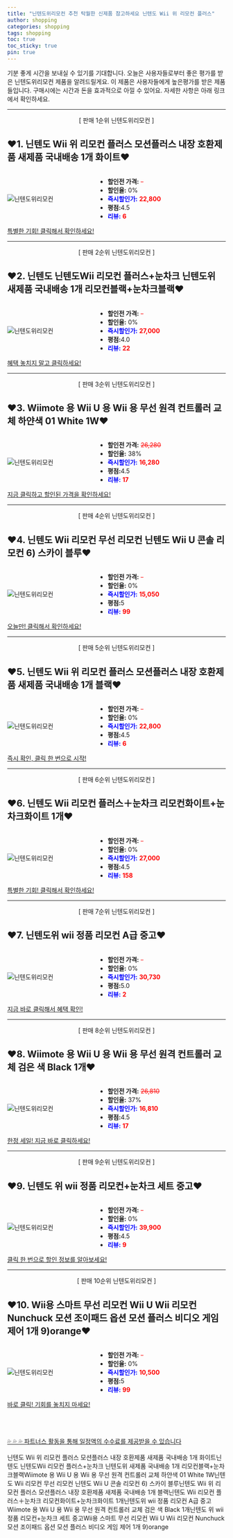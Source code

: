 ```yaml
---
title: "닌텐도위리모컨 추천 탁월한 신제품 참고하세요 닌텐도 Wii 위 리모컨 플러스"
author: shopping
categories: shopping
tags: shopping
toc: true
toc_sticky: true
pin: true
---
```

기분 좋게 시간을 보내실 수 있기를 기대합니다. 오늘은 사용자들로부터 좋은 평가를 받은 닌텐도위리모컨 제품을 알려드릴게요. 이 제품은 사용자들에게 높은평가를 받은 제품들입니다. 구매시에는 시간과 돈을 효과적으로 아낄 수 있어요. 자세한 사항은 아래 링크에서 확인하세요.

---
<p class="toplist" style="margin: 0 auto; display: block; width: fit-content;">[ 판매 1순위 닌텐도위리모컨 ]</p>

<h2><strong>❤️1. 닌텐도 Wii 위 리모컨 플러스 모션플러스 내장 호환제품 새제품 국내배송 1개 화이트❤️</strong></h2>

<div style="display: flex; align-items: center;">
    <div style="flex: 0.4;">
        <img src="https://thumbnail6.coupangcdn.com/thumbnails/remote/230x230ex/image/vendor_inventory/74fd/92acd25fd38672931919921df533aaff250066e0f3e663bb5e7251fb801a.jpg" alt="닌텐도위리모컨" style="max-width: 100%;">
    </div>
    <div style="flex: 0.6; margin-left: 10px;">
        <ul>
            <li><strong>할인전 가격:</strong> <del style="color: red;">-</del></li>
            <li><strong>할인율:</strong> 0%</li>
            <li><span style='color:blue'><strong>즉시할인가:</strong></span> <span style='color:red'><strong>22,800</strong></span></li>
            <li><strong>평점:</strong>4.5</li>
            <li><span style='color:blue'><strong>리뷰:</strong></span> <span style='color:red'><strong>6</strong></span></li>
        </ul>
    </div>
</div>
<div class="center">
    <a href="https://William4Davisa.github.io?lptag=AF9450613&subid=githubio&pageKey=8000433125&traceid=V0-153&itemId=22277264837&vendorItemId=89322889189" class="myButton">
        특별한 기회! 클릭해서 확인하세요!
    </a>
</div>


---
<p class="toplist" style="margin: 0 auto; display: block; width: fit-content;">[ 판매 2순위 닌텐도위리모컨 ]</p>

<h2><strong>❤️2. 닌텐도 닌텐도Wii 리모컨 플러스+눈차크 닌텐도위 새제품 국내배송 1개 리모컨블랙+눈차크블랙❤️</strong></h2>

<div style="display: flex; align-items: center;">
    <div style="flex: 0.4;">
        <img src="https://thumbnail9.coupangcdn.com/thumbnails/remote/230x230ex/image/vendor_inventory/ef96/72da4e586507092ca13b6a32bcb4afe8ebb68649009a6cfc3ff94b541b62.jpg" alt="닌텐도위리모컨" style="max-width: 100%;">
    </div>
    <div style="flex: 0.6; margin-left: 10px;">
        <ul>
            <li><strong>할인전 가격:</strong> <del style="color: red;">-</del></li>
            <li><strong>할인율:</strong> 0%</li>
            <li><span style='color:blue'><strong>즉시할인가:</strong></span> <span style='color:red'><strong>27,000</strong></span></li>
            <li><strong>평점:</strong>4.0</li>
            <li><span style='color:blue'><strong>리뷰:</strong></span> <span style='color:red'><strong>22</strong></span></li>
        </ul>
    </div>
</div>
<div class="center">
    <a href="https://William4Davisa.github.io?lptag=AF9450613&subid=githubio&pageKey=1955893671&traceid=V0-153&itemId=3323477324&vendorItemId=71310338057" class="myButton">
        혜택 놓치지 말고 클릭하세요!
    </a>
</div>


---
<p class="toplist" style="margin: 0 auto; display: block; width: fit-content;">[ 판매 3순위 닌텐도위리모컨 ]</p>

<h2><strong>❤️3. Wiimote 용 Wii U 용 Wii 용 무선 원격 컨트롤러 교체 하얀색 01 White 1W❤️</strong></h2>

<div style="display: flex; align-items: center;">
    <div style="flex: 0.4;">
        <img src="https://thumbnail7.coupangcdn.com/thumbnails/remote/230x230ex/image/vendor_inventory/9718/28086b18e330e991e38131865f7585591b853c1e1dea53c8013b4a9feeec.jpg" alt="닌텐도위리모컨" style="max-width: 100%;">
    </div>
    <div style="flex: 0.6; margin-left: 10px;">
        <ul>
            <li><strong>할인전 가격:</strong> <del style="color: red;">26,280</del></li>
            <li><strong>할인율:</strong> 38%</li>
            <li><span style='color:blue'><strong>즉시할인가:</strong></span> <span style='color:red'><strong>16,280</strong></span></li>
            <li><strong>평점:</strong>4.5</li>
            <li><span style='color:blue'><strong>리뷰:</strong></span> <span style='color:red'><strong>17</strong></span></li>
        </ul>
    </div>
</div>
<div class="center">
    <a href="https://William4Davisa.github.io?lptag=AF9450613&subid=githubio&pageKey=6377046574&traceid=V0-153&itemId=13531661206&vendorItemId=83640135708" class="myButton">
        지금 클릭하고 할인된 가격을 확인하세요!
    </a>
</div>


---
<p class="toplist" style="margin: 0 auto; display: block; width: fit-content;">[ 판매 4순위 닌텐도위리모컨 ]</p>

<h2><strong>❤️4. 닌텐도 Wii 리모컨 무선 리모컨 닌텐도 Wii U 콘솔 리모컨 6) 스카이 블루❤️</strong></h2>

<div style="display: flex; align-items: center;">
    <div style="flex: 0.4;">
        <img src="https://thumbnail8.coupangcdn.com/thumbnails/remote/230x230ex/image/vendor_inventory/6809/2d92d01376fb20ecbc72ca9d32cd6c73ddbdfe2fc07353c00612c15efb8e.jpg" alt="닌텐도위리모컨" style="max-width: 100%;">
    </div>
    <div style="flex: 0.6; margin-left: 10px;">
        <ul>
            <li><strong>할인전 가격:</strong> <del style="color: red;">-</del></li>
            <li><strong>할인율:</strong> 0%</li>
            <li><span style='color:blue'><strong>즉시할인가:</strong></span> <span style='color:red'><strong>15,050</strong></span></li>
            <li><strong>평점:</strong>5</li>
            <li><span style='color:blue'><strong>리뷰:</strong></span> <span style='color:red'><strong>99</strong></span></li>
        </ul>
    </div>
</div>
<div class="center">
    <a href="https://William4Davisa.github.io?lptag=AF9450613&subid=githubio&pageKey=7911445405&traceid=V0-153&itemId=21708362204&vendorItemId=89247849107" class="myButton">
        오늘만! 클릭해서 확인하세요!
    </a>
</div>


---
<p class="toplist" style="margin: 0 auto; display: block; width: fit-content;">[ 판매 5순위 닌텐도위리모컨 ]</p>

<h2><strong>❤️5. 닌텐도 Wii 위 리모컨 플러스 모션플러스 내장 호환제품 새제품 국내배송 1개 블랙❤️</strong></h2>

<div style="display: flex; align-items: center;">
    <div style="flex: 0.4;">
        <img src="https://thumbnail6.coupangcdn.com/thumbnails/remote/230x230ex/image/vendor_inventory/74fd/92acd25fd38672931919921df533aaff250066e0f3e663bb5e7251fb801a.jpg" alt="닌텐도위리모컨" style="max-width: 100%;">
    </div>
    <div style="flex: 0.6; margin-left: 10px;">
        <ul>
            <li><strong>할인전 가격:</strong> <del style="color: red;">-</del></li>
            <li><strong>할인율:</strong> 0%</li>
            <li><span style='color:blue'><strong>즉시할인가:</strong></span> <span style='color:red'><strong>22,800</strong></span></li>
            <li><strong>평점:</strong>4.5</li>
            <li><span style='color:blue'><strong>리뷰:</strong></span> <span style='color:red'><strong>6</strong></span></li>
        </ul>
    </div>
</div>
<div class="center">
    <a href="https://William4Davisa.github.io?lptag=AF9450613&subid=githubio&pageKey=8000433125&traceid=V0-153&itemId=22277264841&vendorItemId=89322889199" class="myButton">
        즉시 확인, 클릭 한 번으로 시작!
    </a>
</div>


---
<p class="toplist" style="margin: 0 auto; display: block; width: fit-content;">[ 판매 6순위 닌텐도위리모컨 ]</p>

<h2><strong>❤️6. 닌텐도 Wii 리모컨 플러스＋눈차크 리모컨화이트+눈차크화이트 1개❤️</strong></h2>

<div style="display: flex; align-items: center;">
    <div style="flex: 0.4;">
        <img src="https://thumbnail9.coupangcdn.com/thumbnails/remote/230x230ex/image/vendor_inventory/ef96/72da4e586507092ca13b6a32bcb4afe8ebb68649009a6cfc3ff94b541b62.jpg" alt="닌텐도위리모컨" style="max-width: 100%;">
    </div>
    <div style="flex: 0.6; margin-left: 10px;">
        <ul>
            <li><strong>할인전 가격:</strong> <del style="color: red;">-</del></li>
            <li><strong>할인율:</strong> 0%</li>
            <li><span style='color:blue'><strong>즉시할인가:</strong></span> <span style='color:red'><strong>27,000</strong></span></li>
            <li><strong>평점:</strong>4.5</li>
            <li><span style='color:blue'><strong>리뷰:</strong></span> <span style='color:red'><strong>158</strong></span></li>
        </ul>
    </div>
</div>
<div class="center">
    <a href="https://William4Davisa.github.io?lptag=AF9450613&subid=githubio&pageKey=179344072&traceid=V0-153&itemId=513733365&vendorItemId=71310338045" class="myButton">
        특별한 기회! 클릭해서 확인하세요!
    </a>
</div>


---
<p class="toplist" style="margin: 0 auto; display: block; width: fit-content;">[ 판매 7순위 닌텐도위리모컨 ]</p>

<h2><strong>❤️7. 닌텐도위 wii 정품 리모컨 A급 중고❤️</strong></h2>

<div style="display: flex; align-items: center;">
    <div style="flex: 0.4;">
        <img src="https://thumbnail10.coupangcdn.com/thumbnails/remote/230x230ex/image/vendor_inventory/81ac/dc0825e8f3d7438bfb6255d9b1217734be8eb5750f192cbc9080ec663793.jpg" alt="닌텐도위리모컨" style="max-width: 100%;">
    </div>
    <div style="flex: 0.6; margin-left: 10px;">
        <ul>
            <li><strong>할인전 가격:</strong> <del style="color: red;">-</del></li>
            <li><strong>할인율:</strong> 0%</li>
            <li><span style='color:blue'><strong>즉시할인가:</strong></span> <span style='color:red'><strong>30,730</strong></span></li>
            <li><strong>평점:</strong>5.0</li>
            <li><span style='color:blue'><strong>리뷰:</strong></span> <span style='color:red'><strong>2</strong></span></li>
        </ul>
    </div>
</div>
<div class="center">
    <a href="https://William4Davisa.github.io?lptag=AF9450613&subid=githubio&pageKey=6141624700&traceid=V0-153&itemId=11785659487&vendorItemId=84987598428" class="myButton">
        지금 바로 클릭해서 혜택 확인!
    </a>
</div>


---
<p class="toplist" style="margin: 0 auto; display: block; width: fit-content;">[ 판매 8순위 닌텐도위리모컨 ]</p>

<h2><strong>❤️8. Wiimote 용 Wii U 용 Wii 용 무선 원격 컨트롤러 교체 검은 색 Black 1개❤️</strong></h2>

<div style="display: flex; align-items: center;">
    <div style="flex: 0.4;">
        <img src="https://thumbnail9.coupangcdn.com/thumbnails/remote/230x230ex/image/vendor_inventory/53ce/84861c310e03c12165ee5fb429b48e1518dfe3cb4ffc3d85e8f20702a2af.jpg" alt="닌텐도위리모컨" style="max-width: 100%;">
    </div>
    <div style="flex: 0.6; margin-left: 10px;">
        <ul>
            <li><strong>할인전 가격:</strong> <del style="color: red;">26,810</del></li>
            <li><strong>할인율:</strong> 37%</li>
            <li><span style='color:blue'><strong>즉시할인가:</strong></span> <span style='color:red'><strong>16,810</strong></span></li>
            <li><strong>평점:</strong>4.5</li>
            <li><span style='color:blue'><strong>리뷰:</strong></span> <span style='color:red'><strong>17</strong></span></li>
        </ul>
    </div>
</div>
<div class="center">
    <a href="https://William4Davisa.github.io?lptag=AF9450613&subid=githubio&pageKey=6377046574&traceid=V0-153&itemId=13531661205&vendorItemId=83640135731" class="myButton">
        한정 세일! 지금 바로 클릭하세요!
    </a>
</div>


---
<p class="toplist" style="margin: 0 auto; display: block; width: fit-content;">[ 판매 9순위 닌텐도위리모컨 ]</p>

<h2><strong>❤️9. 닌텐도 위 wii 정품 리모컨+눈차크 세트 중고❤️</strong></h2>

<div style="display: flex; align-items: center;">
    <div style="flex: 0.4;">
        <img src="https://thumbnail6.coupangcdn.com/thumbnails/remote/230x230ex/image/vendor_inventory/36ad/7aaf7d2890411b19c34cb0dd270dd1030c6f9b5fb29ada0159fe6bb74608.jpg" alt="닌텐도위리모컨" style="max-width: 100%;">
    </div>
    <div style="flex: 0.6; margin-left: 10px;">
        <ul>
            <li><strong>할인전 가격:</strong> <del style="color: red;">-</del></li>
            <li><strong>할인율:</strong> 0%</li>
            <li><span style='color:blue'><strong>즉시할인가:</strong></span> <span style='color:red'><strong>39,900</strong></span></li>
            <li><strong>평점:</strong>4.5</li>
            <li><span style='color:blue'><strong>리뷰:</strong></span> <span style='color:red'><strong>9</strong></span></li>
        </ul>
    </div>
</div>
<div class="center">
    <a href="https://William4Davisa.github.io?lptag=AF9450613&subid=githubio&pageKey=5445403505&traceid=V0-153&itemId=8292224229&vendorItemId=75580135032" class="myButton">
        클릭 한 번으로 할인 정보를 알아보세요!
    </a>
</div>


---
<p class="toplist" style="margin: 0 auto; display: block; width: fit-content;">[ 판매 10순위 닌텐도위리모컨 ]</p>

<h2><strong>❤️10. Wii용 스마트 무선 리모컨 Wii U Wii 리모컨 Nunchuck 모션 조이패드 옵션 모션 플러스 비디오 게임 제어 1개 9)orange❤️</strong></h2>

<div style="display: flex; align-items: center;">
    <div style="flex: 0.4;">
        <img src="https://thumbnail10.coupangcdn.com/thumbnails/remote/230x230ex/image/vendor_inventory/71c7/f8eb59281c5a00a907d3ba4dc8435980de7419c1dc771cdc69317b766eac.jpg" alt="닌텐도위리모컨" style="max-width: 100%;">
    </div>
    <div style="flex: 0.6; margin-left: 10px;">
        <ul>
            <li><strong>할인전 가격:</strong> <del style="color: red;">-</del></li>
            <li><strong>할인율:</strong> 0%</li>
            <li><span style='color:blue'><strong>즉시할인가:</strong></span> <span style='color:red'><strong>10,500</strong></span></li>
            <li><strong>평점:</strong>5</li>
            <li><span style='color:blue'><strong>리뷰:</strong></span> <span style='color:red'><strong>99</strong></span></li>
        </ul>
    </div>
</div>
<div class="center">
    <a href="https://William4Davisa.github.io?lptag=AF9450613&subid=githubio&pageKey=7880083899&traceid=V0-153&itemId=21547972958&vendorItemId=88855529005" class="myButton">
        바로 클릭! 기회를 놓치지 마세요!
    </a>
</div>

<br><br><br>[💦 💦 💦 파트너스 활동을 통해 일정액의 수수료를 제공받을 수 있습니다](https://link.coupang.com/a/bcpT2c)<br><br>닌텐도 Wii 위 리모컨 플러스 모션플러스 내장 호환제품 새제품 국내배송 1개 화이트닌텐도 닌텐도Wii 리모컨 플러스+눈차크 닌텐도위 새제품 국내배송 1개 리모컨블랙+눈차크블랙Wiimote 용 Wii U 용 Wii 용 무선 원격 컨트롤러 교체 하얀색 01 White 1W닌텐도 Wii 리모컨 무선 리모컨 닌텐도 Wii U 콘솔 리모컨 6) 스카이 블루닌텐도 Wii 위 리모컨 플러스 모션플러스 내장 호환제품 새제품 국내배송 1개 블랙닌텐도 Wii 리모컨 플러스＋눈차크 리모컨화이트+눈차크화이트 1개닌텐도위 wii 정품 리모컨 A급 중고Wiimote 용 Wii U 용 Wii 용 무선 원격 컨트롤러 교체 검은 색 Black 1개닌텐도 위 wii 정품 리모컨+눈차크 세트 중고Wii용 스마트 무선 리모컨 Wii U Wii 리모컨 Nunchuck 모션 조이패드 옵션 모션 플러스 비디오 게임 제어 1개 9)orange